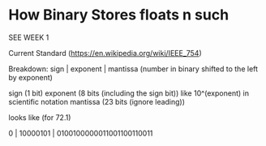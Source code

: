 # How Binary Stores floats n such

SEE WEEK 1

Current Standard (https://en.wikipedia.org/wiki/IEEE_754)

Breakdown: 
sign | exponent | mantissa (number in binary shifted to the left by exponent)

sign (1 bit)
exponent (8 bits (including the sign bit)) 
    like 10^(exponent) in scientific notation
mantissa (23 bits (ignore leading)) 

looks like (for 72.1)

0 | 10000101 | 0100100000011001100110011
